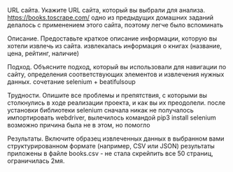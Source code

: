 URL сайта. Укажите URL сайта, который вы выбрали для анализа.
https://books.toscrape.com/
одно из предыдущих домашних заданий делалось с применением этого сайта, поэтому легче было вспоминать

Описание. Предоставьте краткое описание информации, которую вы хотели извлечь из сайта.
извлекалась информация о книгах (название, цена, рейтинг, наличие)

Подход. Объясните подход, который вы использовали для навигации по сайту, определения соответствующих элементов и извлечения нужных данных.
сочетание selenium + beatifulsoup

Трудности. Опишите все проблемы и препятствия, с которыми вы столкнулись в ходе реализации проекта, и как вы их преодолели.
после установки библиотеки selenium сначала никак не получалось импортировать webdriver, вылечилось командой pip3 install selenium
возможно причина была не в этом, но помогло

Результаты. Включите образец извлеченных данных в выбранном вами структурированном формате (например, CSV или JSON)
результаты приложены в файле books.csv - не стала скрейпить все 50 страниц, ограничилась 2мя.
